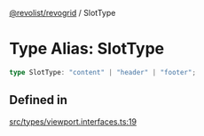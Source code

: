 [@revolist/revogrid](README.md) / SlotType

# Type Alias: SlotType

```ts
type SlotType: "content" | "header" | "footer";
```

## Defined in

[src/types/viewport.interfaces.ts:19](https://github.com/revolist/revogrid/blob/169fb7626f86c9813d59597eddde6f6dd50e49a6/src/types/viewport.interfaces.ts#L19)
